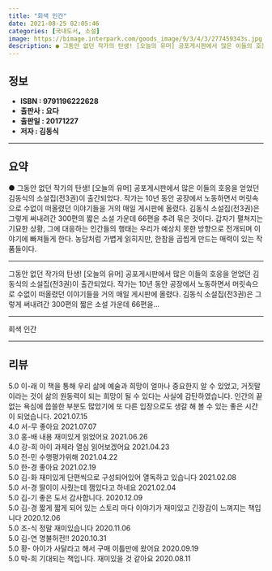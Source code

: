 ```yaml
---
title: "회색 인간"
date: 2021-08-25 02:05:46
categories: [국내도서, 소설]
image: https://bimage.interpark.com/goods_image/9/3/4/3/277459343s.jpg
description: ● 그동안 없던 작가의 탄생! [오늘의 유머] 공포게시판에서 많은 이들의 호응을 얻었던 김동식의 소설집(전3권)이 출간되었다. 작가는 10년 동안 공장에서 노동하면서 머릿속으로 수없이 떠올렸던 이야기들을 거의 매일 게시판에 올렸다. 김동식 소설집(전3권)은 그렇게 써내려간 300편의
---
```


## **정보**

- **ISBN : 9791196222628**
- **출판사 : 요다**
- **출판일 : 20171227**
- **저자 : 김동식**

------



## **요약**

●  그동안 없던 작가의 탄생! [오늘의 유머] 공포게시판에서 많은 이들의 호응을 얻었던 김동식의 소설집(전3권)이 출간되었다. 작가는 10년 동안 공장에서 노동하면서 머릿속으로 수없이 떠올렸던 이야기들을 거의 매일 게시판에 올렸다. 김동식 소설집(전3권)은 그렇게 써내려간 300편의 짧은 소설 가운데 66편을 추려 묶은 것이다. 갑자기 펼쳐지는 기묘한 상황, 그에 대응하는 인간들의 행태는 우리가 예상치 못한 방향으로 전개되며 이야기에 빠져들게 한다. 농담처럼 가볍게 읽히지만, 한참을 곱씹게 만드는 매력이 있는 작품들이다.

------

그동안 없던 작가의 탄생! [오늘의 유머] 공포게시판에서 많은 이들의 호응을 얻었던 김동식의 소설집(전3권)이 출간되었다. 작가는 10년 동안 공장에서 노동하면서 머릿속으로 수없이 떠올렸던 이야기들을 거의 매일 게시판에 올렸다. 김동식 소설집(전3권)은 그렇게 써내려간 300편의 짧은 소설 가운데 66편을... 

------


회색 인간 

------


## **리뷰** 

5.0 이-래 이 책을 통해 우리 삶에 예술과 희망이 얼마나 중요한지 알 수 있었고, 거짓말이라는 것이 삶의 원동력이 되는 희망이 될 수 있다는 사실에 감탄하였습니다. 
인간의 끝없는 욕심에 씁쓸한 부분도 많았기에 또 다른 입장으로도 생갈 해 볼 수 있는 좋은 시간이 되었습니다.  2021.07.15 <br/>4.0 서-무 좋아요 2021.07.07 <br/>3.0 홍-배 내용 재미있게 읽었어요 2021.06.26 <br/>4.0 강-희 아이 과제라 열심 읽어보겠어요 2021.04.23 <br/>5.0 전-민 수행평가위해 2021.04.22 <br/>5.0 한-경 좋아요 2021.02.19 <br/>5.0 김-화 재미있게 단편씩으로 구성되어있어 열독하고 있습니다 2021.02.08 <br/>5.0 서-경 딸이이 사줬는데 잼있다고 하네요 2021.02.04 <br/>5.0 김-기 좋은 도서 감사합니다. 2020.12.09 <br/>5.0 김-경 짧게 짧게 되어 있는 스토리 마다 이야기가 재미있고 긴장감이 느껴지는 책입니다 2020.12.06 <br/>5.0 조-식 정말 재미있습니다 2020.11.06 <br/>5.0 김-연 명불허전!! 2020.10.31 <br/>5.0 황- 아이가 사달라고 해서 구매 이틀만에 왔어요 2020.09.19 <br/>5.0 박-희 기대되는 책입니다.
재미있을 것 같아요 2020.08.11 <br/>
